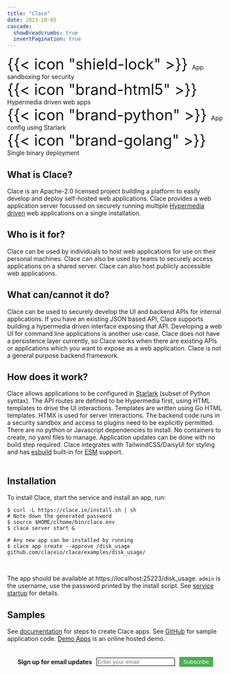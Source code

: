 ```yaml
---
title: "Clace"
date: 2023-10-05
cascade:
  showBreadcrumbs: true
  invertPagination: true
---
```


<div class="index-container">

<div class="index-item"><span style="font-size:250%;"> {{< icon "shield-lock" >}} </span> App sandboxing for security</div>

<div class="index-item"><span style="font-size:250%;"> {{< icon "brand-html5" >}} </span> Hypermedia driven web apps</div>

<div class="index-item"><span style="font-size:250%;"> {{< icon "brand-python" >}} </span> App config using Starlark</div>

<div class="index-item"><span style="font-size:250%;"> {{< icon "brand-golang" >}} </span> Single binary deployment</div>

<!--div class="index-item"><span style="font-size:200%;"> {{< icon "brand-github" >}} </span> Github integration, for gitops workflow</div-->

</div>

<h2>What is Clace?</h2>
Clace is an Apache-2.0 licensed project building a platform to easily develop and deploy self-hosted web applications. Clace provides a web application server focussed on securely running multiple <a href="https://hypermedia.systems/hypermedia-reintroduction/">Hypermedia driven</a> web applications on a single installation.

<br>
<h2>Who is it for?</h2>
<p>
Clace can be used by individuals to host web applications for use on their personal machines. Clace can also be used by teams to securely access applications on a shared server. Clace can also host publicly accessible web applications.

<br>
<h2>What can/cannot it do?</h2>
<p>
Clace can be used to securely develop the UI and backend APIs for internal applications. If you have an existing JSON based API, Clace supports building a hypermedia driven interface exposing that API. Developing a web UI for command line applications is another use-case. Clace does not have a persistence layer currently, so Clace works when there are existing APIs or applications which you want to expose as a web application. Clace is not a general purpose backend framework.
<br>
<h2>How does it work?</h2>
Clace allows applications to be configured in <a href="https://github.com/google/starlark-go">Starlark</a> (subset of Python syntax). The API routes are defined to be Hypermedia first, using HTML templates to drive the UI interactions. Templates are written using Go HTML templates. HTMX is used for server interactions. The backend code runs in a security sandbox and access to plugins need to be explicitly permitted.  There are no python or Javascript dependencies to install. No containers to create, no yaml files to manage. Application updates can be done with no build step required. Clace integrates with TailwindCSS/DaisyUI for styling and has <a href="https://esbuild.github.io/">esbuild</a> built-in for <a href="https://developer.mozilla.org/en-US/docs/Web/JavaScript/Guide/Modules">ESM</a> support.
<br>

<br>
<h2>Installation</h2>
To install Clace, start the service and install an app, run:
<br>

<div class="index-code" style="text-align: left;">
<pre class="index-pre"><code><span class="index-no-copy">$</span> curl -L https://clace.io/install.sh | sh
# Note down the generated password
<span class="index-no-copy">$</span> source $HOME/clhome/bin/clace.env
<span class="index-no-copy">$</span> clace server start & <br>
# Any new app can be installed by running
<span class="index-no-copy">$</span> clace app create --approve /disk_usage github.com/claceio/clace/examples/disk_usage/ </code>
</pre>
</div>
<br>

The app should be available at https://localhost:25223/disk_usage. `admin` is the username, use the password printed by the install script. See <a href="https://clace.io/docs/installation/#start-the-service">service startup</a> for details.
<br>

<h2>Samples</h2>
See <a href="/docs/app/overview/#examples">documentation</a> for steps to create Clace apps. See <a href="https://github.com/claceio/clace/tree/main/examples">GitHub</a> for sample application code. <a href="https://demo.clace.io/">Demo Apps</a> is an online hosted demo.

<br>
<br>
<br>

<!-- Begin Mailchimp Signup Form -->
<!--link href="//cdn-images.mailchimp.com/embedcode/classic-071822.css" rel="stylesheet" type="text/css"-->
  <div id="mc_embed_signup">
    <form action="https://clace.us21.list-manage.com/subscribe/post?u=3e38430549570438cbc8b7513&amp;id=57d9eeea29&amp;f_id=00afa8e1f0" method="post" id="mc-embedded-subscribe-form" name="mc-embedded-subscribe-form" class="validate" target="_blank">
     <div style="display: flex; align-items: center; justify-content: center;">
	<label for="mce-EMAIL" ><b>Sign up for email updates</b></label>
	<input type="email" placeholder="Enter your email" name="EMAIL" id="mce-EMAIL" style="margin-left: 10px; border: 1px solid #000" required>
	<div aria-hidden="true" id="mce-responses" class="clear foot" >
		<div class="response" id="mce-error-response" style="display:none"></div>
		<div class="response" id="mce-success-response" style="display:none"></div>
	</div>    <!-- real people should not fill this in and expect good things - do not remove this or risk form bot signups-->
        <input aria-hidden="true" type="hidden" name="b_3e38430549570438cbc8b7513_57d9eeea29"  value="">
        <button class="rounded-full" type="submit" name="subscribe" id="mc-embedded-subscribe" style="margin-left: 10px; background-color: #4CAF50; color: white; border: none; padding: 4px 10px; cursor: pointer;">Subscribe</button>
     </div>
    </form>
  </div>
<!--End mc_embed_signup-->
